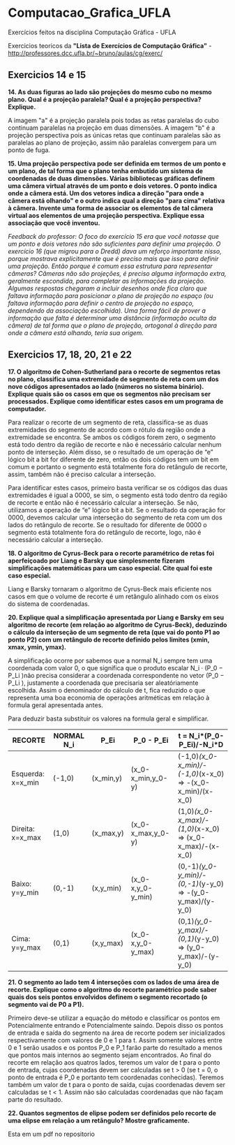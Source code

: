 # Computacao_Grafica_UFLA
Exercícios feitos na disciplina Computação Gráfica - UFLA

Exercicios teoricos da **"Lista de Exercícios de Computação Gráfica"** - http://professores.dcc.ufla.br/~bruno/aulas/cg/exerc/

## Exercicios 14 e 15

**14. As duas figuras ao lado são projeções do mesmo cubo no mesmo plano. Qual é a projeção paralela? Qual é a projeção perspectiva? Explique.**

A imagem "a" é a projeção paralela pois todas as retas paralelas do cubo continuam paralelas na projeção em duas dimensões.
A imagem "b" é a projeção perspectiva pois as únicas retas que continuam paralelas são as paralelas ao plano de projeção, assim não paralelas convergem para um    ponto de fuga.  

**15. Uma projeção perspectiva pode ser definida em termos de um ponto e um plano, de tal forma que o plano tenha embutido um sistema de coordenadas de duas dimensões. Várias bibliotecas gráficas definem uma câmera virtual através de um ponto e dois vetores. O ponto indica onde a câmera está. Um dos vetores indica a direção "para onde a câmera está olhando" e o outro indica qual a direção "para cima" relativa à câmera. Invente uma forma de associar os elementos de tal câmera virtual aos elementos de uma projeção perspectiva. Explique essa associação que você inventou.**

_Feedback do professor: O foco do exercício 15 era que você notasse que um ponto e dois vetores não são suficientes para definir uma projeção. O exercício 16 (que migrou para o Dredd) dava um reforço importante nisso, porque mostrava explicitamente que é preciso mais que isso para definir uma projeção. Então porque é comum essa estrutura para representar câmeras? Câmeras não são projeções, é preciso alguma informação extra, geralmente escondida, para completar as informações da projeção. Algumas respostas chegaram a incluir desenhos onde fica claro que faltava informação para posicionar o plano de projeção no espaço (ou faltava informação para definir o centro de projeção no espaço, dependendo da associação escolhida). Uma forma fácil de prover a informação que falta é determinar uma distância (informação oculta da câmera) de tal forma que o plano de projeção, ortogonal à direção para onde a câmera está olhando, teria sua origem._


## Exercicios 17, 18, 20, 21 e 22

**17. O algoritmo de Cohen-Sutherland para o recorte de segmentos retas no plano, classifica uma extremidade de segmento de reta com um dos nove códigos apresentados ao lado (números no sistema binário). Explique quais são os casos em que os segmentos não precisam ser processados. Explique como identificar estes casos em um programa de computador.**

Para realizar o recorte de um segmento de reta, classifica-se as duas extremidades do segmento de acordo com o rótulo da região onde a extremidade se encontra.
Se ambos os códigos forem zero, o segmento está todo dentro da região de recorte e não é necessário calcular nenhum ponto de interseção. Além disso, se o resultado de um operação de “e” lógico bit a bit for diferente de zero, então os dois códigos tem um bit em comum e portanto o segmento está totalmente fora do retângulo de recorte, assim, também não é preciso calcular a interseção.

Para identificar estes casos, primeiro basta verificar se os códigos das duas extremidades é igual a 0000, se sim, o segmento está todo dentro da região de recorte e então não é necessário calcular a interseção. Se não, utilizamos a operação de “e” lógico bit a bit. Se o resultado da operação for 0000, devemos calcular uma interseção do segmento de reta com um dos lados do retângulo de recorte. Se o resultado for diferente de 0000 o segmento está totalmente fora do retângulo de recorte, logo, não é necessário calcular a interseção.

**18. O algoritmo de Cyrus-Beck para o recorte paramétrico de retas foi aperfeiçoado por Liang e Barsky que simplesmente fizeram simplificações matemáticas para um caso especial. Cite qual foi este caso especial.**

Liang e Barsky tornaram o algoritmo de Cyrus-Beck mais eficiente nos casos em que o volume de recorte é um retângulo alinhado com os eixos do sistema de coordenadas.

**20. Explique qual a simplificação apresentada por Liang e Barsky em seu algoritmo de recorte (em relação ao algoritmo de Cyrus-Beck), deduzindo o cálculo da interseção de um segmento de reta (que vai do ponto P1 ao ponto P2) com um retângulo de recorte definido pelos limites (xmin, xmax, ymin, ymax).**

A simplificação ocorre por sabemos que a normal N_i sempre tem uma coordenada com valor 0, o que significa que o produto escalar N_i · (P_0 − P_Li )não precisa considerar a coordenada correspondente no vetor (P_0 − P_Li ), justamente a coordenada que precisaria ser aleatóriamente escolhida. Assim o denominador do cálculo de t, fica reduzido o que representa uma boa economia de operações aritméticas em relação à formula geral apresentada antes.

Para deduzir basta substituir os valores na formula geral e simplificar.

| RECORTE           | NORMAL N_i | P_Ei      | P_0 - P_Ei        | t = N_i*(P_0-P_Ei)/-N_i*D |
| ----------------- | ---------- | --------- | ----------------- | ------------------------- |
| Esquerda: x=x_min | (-1,0)     | (x_min,y) | (x_0-x_min,y_0-y) | (-1,0)*(x_0-x_min)/-(-1,0)*(x-x_0) => -(x_0-x_min)/(x-x_0) |
| Direita: x=x_max  | (1,0)      | (x_max,y) | (x_0-x_max,y_0-y) | (1,0)*(x_0-x_max)/-(1,0)*(x-x_0) => (x_0-x_max)/-(x-x_0)   |
| Baixo: y=y_min    | (0,-1)     | (x,y_min) | (x_0-x,y_0-y_min) | (0,-1)*(y_0-y_min)/-(0,-1)*(y-y_0) => -(y_0-y_max)/(y-y_0) |
| Cima: y=y_max     | (0,1)      | (x,y_max) | (x_0-x,y_0-y_max) | (0,1)*(y_0-y_max)/-(0,1)*(y-y_0) => (y_0-y_max)/-(y-y_0)   |


**21. O segmento ao lado tem 4 interseções com os lados de uma área de recorte. Explique como o algoritmo do recorte paramétrico pode saber quais dos seis pontos envolvidos definem o segmento recortado (o segmento vai de P0 a P1).**

Primeiro deve-se utilizar a equação do método e classificar os pontos em Potencialmente entrando e Potencialmente saindo.
Depois disso os pontos de entrada e saída do segmento na área de recorte podem ser inicializados respectivamente com valores de 0 e 1 para t. Assim somente valores entre 0 e 1 serão usados e os pontos P_0 e P_1 farão parte do resultado a menos que pontos mais internos ao segmento sejam encontrados. Ao final do recorte em relação aos quatros lados, teremos um valor de t para o ponto de entrada, cujas coordenadas devem ser calculadas se t > 0 
(se t = 0, o ponto de entrada é P_0 e portanto tem coordenadas conhecidas). Teremos também um valor de t para o ponto de saída, cujas coordenadas devem ser calculadas se t < 1. Assim não são calculadas coordenadas que não façam parte do resultado.

**22. Quantos segmentos de elipse podem ser definidos pelo recorte de uma elipse em relação a um retângulo? Mostre graficamente.**

Esta em um pdf no repositorio

